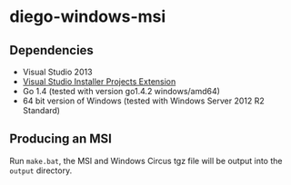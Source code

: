 # diego-windows-msi

## Dependencies
- Visual Studio 2013
- [Visual Studio Installer Projects Extension](https://visualstudiogallery.msdn.microsoft.com/9abe329c-9bba-44a1-be59-0fbf6151054d)
- Go 1.4 (tested with version go1.4.2 windows/amd64)
- 64 bit version of Windows (tested with Windows Server 2012 R2 Standard)


## Producing an MSI
Run `make.bat`, the MSI and Windows Circus tgz file will be output into the `output` directory.

